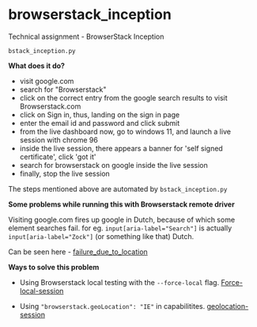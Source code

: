 # browserstack_inception
Technical assignment - BrowserStack Inception

`bstack_inception.py`

**What does it do?**

* visit google.com
* search for "Browserstack"
* click on the correct entry from the google search results to visit Browserstack.com
* click on Sign in, thus, landing on the sign in page 
* enter the email id and password and click submit
* from the live dashboard now, go to windows 11, and launch a live session with chrome 96
* inside the live session, there appears a banner for 'self signed certificate', click 'got it'
* search for browserstack on google inside the live session
* finally, stop the live session


The steps mentioned above are automated by `bstack_inception.py`

**Some problems while running this with Browserstack remote driver**

Visiting google.com fires up google in Dutch, because of which some element searches fail.
for eg. `input[aria-label="Search"]` is actually `input[aria-label="Zock"]` (or something like that)
Dutch.

Can be seen here - [failure_due_to_location](https://automate.browserstack.com/dashboard/v2/builds/cd4c261a0442aa967752c42fda723c6b079bbb4a/sessions/228b8b1a1e7b003290fa543ca499c06f64c5763b?buildUserIds=5508823)

**Ways to solve this problem**

* Using Browserstack local testing with the `--force-local` flag. [Force-local-session](https://automate.browserstack.com/dashboard/v2/builds/d850cd3a2fd5aac93254d0478611726ce052e75f?buildUserIds=5508823) 

* Using `"browserstack.geoLocation": "IE"` in capabilitites. [geolocation-session](https://automate.browserstack.com/dashboard/v2/builds/690a6348ce06ccd8da27fd9c294ce603f5f389b1?buildUserIds=5508823)


